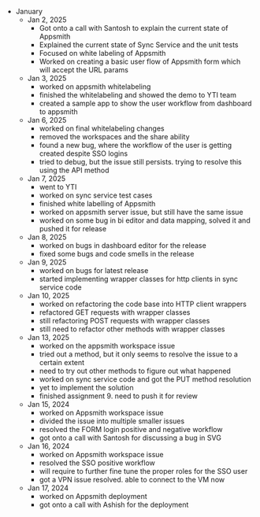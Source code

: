 - January
	- Jan 2, 2025
		- Got onto a call with Santosh to explain the current state of Appsmith
		- Explained the current state of Sync Service and the unit tests
		- Focused on white labeling of Appsmith
		- Worked on creating a basic user flow of Appsmith form which will accept the URL params
	- Jan 3, 2025
		- worked on appsmith whitelabeling
		- finished the whitelabeling and showed the demo to YTI team
		- created a sample app to show the user workflow from dashboard to appsmith
	- Jan 6, 2025
		- worked on final whitelabeling changes
		- removed the workspaces and the share ability
		- found a new bug, where the workflow of the user is getting created despite SSO logins
		- tried to debug, but the issue still persists. trying to resolve this using the API method
	- Jan 7, 2025
		- went to YTI
		- worked on sync service test cases
		- finished white labelling of Appsmith
		- worked on appsmith server issue, but still have the same issue
		- worked on some bug in bi editor and data mapping, solved it and pushed it for release
	- Jan 8, 2025
		- worked on bugs in dashboard editor for the release
		- fixed some bugs and code smells in the release
	- Jan 9, 2025
		- worked on bugs for latest release
		- started implementing wrapper classes for http clients in sync service code
	- Jan 10, 2025
		- worked on refactoring the code base into HTTP client wrappers
		- refactored GET requests with wrapper classes
		- still refactoring POST requests with wrapper classes
		- still need to refactor other methods with wrapper classes
	- Jan 13, 2025
		- worked on the appsmith workspace issue
		- tried out a method, but it only seems to resolve the issue to a certain extent
		- need to try out other methods to figure out what happened
		- worked on sync service code and got the PUT method resolution
		- yet to implement the solution
		- finished assignment 9. need to push it for review
	- Jan 15, 2024
		- worked on Appsmith workspace issue
		- divided the issue into multiple smaller issues
		- resolved the FORM login positive and negative workflow
		- got onto a call with Santosh for discussing a bug in SVG
	- Jan 16, 2024
		- worked on Appsmith workspace issue
		- resolved the SSO positive workflow
		- will require to further fine tune the proper roles for the SSO user
		- got a VPN issue resolved. able to connect to the VM now
	- Jan 17, 2024
		- worked on Appsmith deployment
		- got onto a call with Ashish for the deployment 